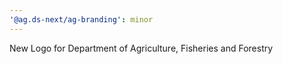 ```yaml
---
'@ag.ds-next/ag-branding': minor
---
```


New Logo for Department of Agriculture, Fisheries and Forestry
